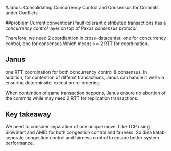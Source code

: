 #Janus: Consolidating Concurrency Control and Consensus for Commits under Conflicts

##problem
Current conventioanl fault-tolerant distributed transactions has a *concurrency control* layer on top of Paxos *consensus protocol*.

Therefore, we need 2 coordiantion in cross-datacenter. one for concurrency control, one for consensus.Which means >= 2 RTT for coordination.

## Janus

one RTT coordination for both concurrency control & consensus. In addition, for contention of differnt transactions, Janus can handle it well via ensuring determinsitci execution re-ordering.

When contention of same transaction happens, Janus ensure no abortion of the commits while may need 2 RTT for replication transactions.



## Key takeaway
We need to consider separation of one unique move. Like TCP using SlowStart and AMID for both congestion control and fairness. So dina katabi seperate congestion control and fairness control to ensure better system performance. 

